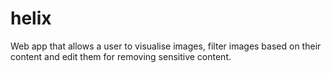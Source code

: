 # helix
Web app that allows a user to visualise images, filter images based on their content and edit them for removing sensitive content.
